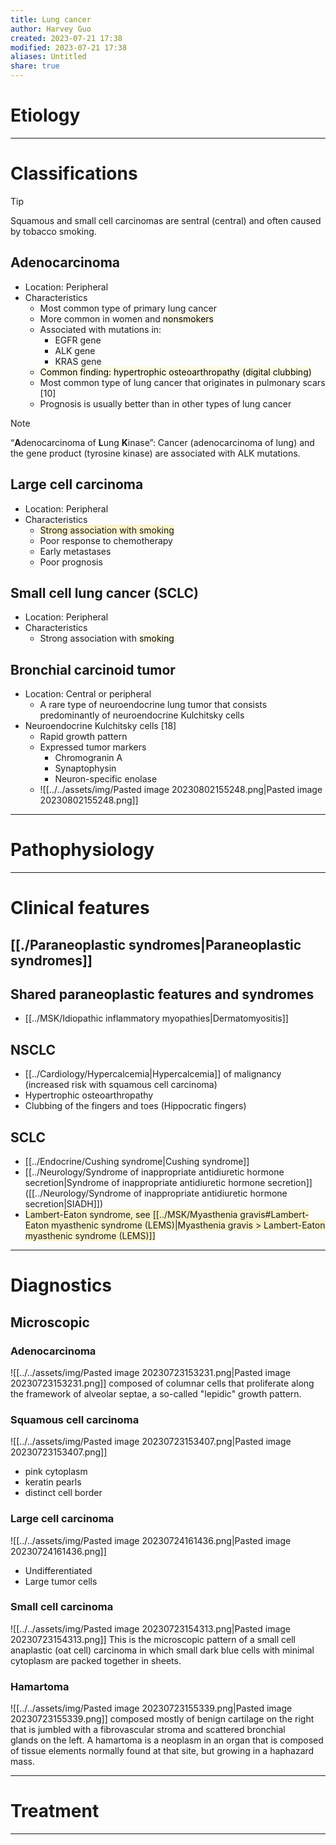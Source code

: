 ```yaml
---
title: Lung cancer
author: Harvey Guo
created: 2023-07-21 17:38
modified: 2023-07-21 17:38
aliases: Untitled
share: true
---
```


# Etiology


---
# Classifications
>[!tip] 
>Squamous and small cell carcinomas are sentral (central) and often caused by tobacco smoking.
## Adenocarcinoma
- Location: Peripheral
- Characteristics
	- Most common type of primary lung cancer
	- More common in women and <mark style="background: #FFF3A34A;">nonsmokers</mark>
	- Associated with mutations in:
		- EGFR gene 
		- ALK gene 
		- KRAS gene
	- <mark style="background: #FFF3A34A;">Common finding: hypertrophic osteoarthropathy (digital clubbing)</mark>
	- Most common type of lung cancer that originates in pulmonary scars [10]
	- Prognosis is usually better than in other types of lung cancer
 >[!note] 
 >“**A**denocarcinoma of **L**ung **K**inase”: Cancer (adenocarcinoma of lung) and the gene product (tyrosine kinase) are associated with ALK mutations.
## Large cell carcinoma
- Location: Peripheral
- Characteristics
	- <span style="background:rgba(240, 200, 0, 0.2)">Strong association with smoking</span>
	- Poor response to chemotherapy
	- Early metastases
	- Poor prognosis
## Small cell lung cancer (SCLC)
- Location: Peripheral
- Characteristics
	- Strong association with <mark style="background: #FFF3A34A;">smoking</mark>
## Bronchial carcinoid tumor
- Location: Central or peripheral
	- A rare type of neuroendocrine lung tumor that consists predominantly of neuroendocrine Kulchitsky cells
- Neuroendocrine Kulchitsky cells [18]
	- Rapid growth pattern
	- Expressed tumor markers
		- Chromogranin A
		- Synaptophysin
		- Neuron-specific enolase
	- ![[../../assets/img/Pasted image 20230802155248.png|Pasted image 20230802155248.png]]

---
# Pathophysiology


---
# Clinical features
## [[./Paraneoplastic syndromes|Paraneoplastic syndromes]]
## Shared paraneoplastic features and syndromes
- [[../MSK/Idiopathic inflammatory myopathies|Dermatomyositis]]
## NSCLC
- [[../Cardiology/Hypercalcemia|Hypercalcemia]] of malignancy (increased risk with squamous cell carcinoma)
- Hypertrophic osteoarthropathy
- Clubbing of the fingers and toes (Hippocratic fingers) 
## SCLC
- [[../Endocrine/Cushing syndrome|Cushing syndrome]]
- [[../Neurology/Syndrome of inappropriate antidiuretic hormone secretion|Syndrome of inappropriate antidiuretic hormone secretion]] ([[../Neurology/Syndrome of inappropriate antidiuretic hormone secretion|SIADH]])
- <span style="background:rgba(240, 200, 0, 0.2)">Lambert-Eaton syndrome, see [[../MSK/Myasthenia gravis#Lambert-Eaton myasthenic syndrome (LEMS)|Myasthenia gravis > Lambert-Eaton myasthenic syndrome (LEMS)]]</span>

---
# Diagnostics
## Microscopic
### Adenocarcinoma
![[../../assets/img/Pasted image 20230723153231.png|Pasted image 20230723153231.png]]
composed of columnar cells that proliferate along the framework of alveolar septae, a so-called "lepidic" growth pattern.
### Squamous cell carcinoma
![[../../assets/img/Pasted image 20230723153407.png|Pasted image 20230723153407.png]]
- pink cytoplasm
- keratin pearls
- distinct cell border
### Large cell carcinoma
![[../../assets/img/Pasted image 20230724161436.png|Pasted image 20230724161436.png]]
- Undifferentiated
- Large tumor cells
### Small cell carcinoma
![[../../assets/img/Pasted image 20230723154313.png|Pasted image 20230723154313.png]]
This is the microscopic pattern of a small cell anaplastic (oat cell) carcinoma in which small dark blue cells with minimal cytoplasm are packed together in sheets.
### Hamartoma
![[../../assets/img/Pasted image 20230723155339.png|Pasted image 20230723155339.png]]
composed mostly of benign cartilage on the right that is jumbled with a fibrovascular stroma and scattered bronchial glands on the left. A hamartoma is a neoplasm in an organ that is composed of tissue elements normally found at that site, but growing in a haphazard mass.

---
# Treatment
---

